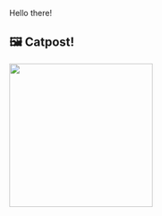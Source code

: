 Hello there!



## 🖼️ Catpost!

<sub>
    <img src="https://cdn2.thecatapi.com/images/vkwoyqZsR.jpg" height="256">
</sub>

